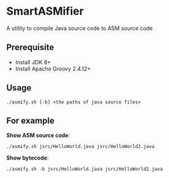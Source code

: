 # SmartASMifier
A utility to compile Java source code to ASM source code

## Prerequisite
* Install JDK 8+
* Install Apache Groovy 2.4.12+

## Usage
```
./asmify.sh [-b] <the paths of java source files>
```

## For example  
**Show ASM source code**:  
```
./asmify.sh jsrc/HelloWorld.java jsrc/HelloWorld2.java
```

**Show bytecode**:  
```
./asmify.sh -b jsrc/HelloWorld.java jsrc/HelloWorld2.java
```
